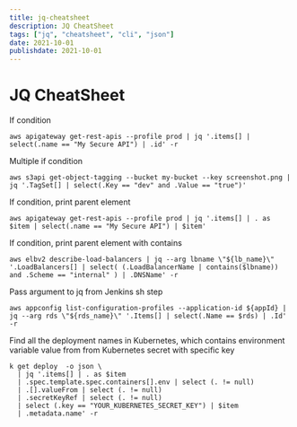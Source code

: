 ```yaml
---
title: jq-cheatsheet
description: JQ CheatSheet
tags: ["jq", "cheatsheet", "cli", "json"]
date: 2021-10-01
publishdate: 2021-10-01
---
```


# JQ CheatSheet

If condition
```
aws apigateway get-rest-apis --profile prod | jq '.items[] | select(.name == "My Secure API") | .id' -r
```

Multiple if condition
```
aws s3api get-object-tagging --bucket my-bucket --key screenshot.png | jq '.TagSet[] | select(.Key == "dev" and .Value == "true")'
```

If condition, print parent element
```
aws apigateway get-rest-apis --profile prod | jq '.items[] | . as $item | select(.name == "My Secure API") | $item'
```

If condition, print parent element with contains
```
aws elbv2 describe-load-balancers | jq --arg lbname \"${lb_name}\" '.LoadBalancers[] | select( (.LoadBalancerName | contains($lbname)) and .Scheme == "internal" ) | .DNSName' -r
```

Pass argument to jq from Jenkins sh step
```
aws appconfig list-configuration-profiles --application-id ${appId} | jq --arg rds \"${rds_name}\" '.Items[] | select(.Name == $rds) | .Id' -r
```

Find all the deployment names in Kubernetes, which contains environment variable value from from Kubernetes secret with specific key
```
k get deploy  -o json \
  | jq '.items[] | . as $item
  | .spec.template.spec.containers[].env | select (. != null)
  | .[].valueFrom | select (. != null)
  | .secretKeyRef | select (. != null)
  | select (.key == "YOUR_KUBERNETES_SECRET_KEY") | $item
  | .metadata.name' -r
```
